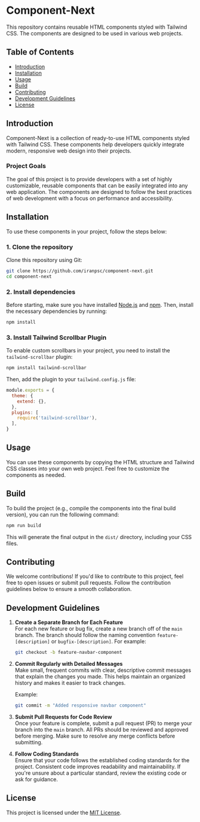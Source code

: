 
# Component-Next

This repository contains reusable HTML components styled with Tailwind CSS. The components are designed to be used in various web projects.

## Table of Contents

- [Introduction](#introduction)
- [Installation](#installation)
- [Usage](#usage)
- [Build](#build)
- [Contributing](#contributing)
- [Development Guidelines](#development-guidelines)
- [License](#license)

## Introduction

Component-Next is a collection of ready-to-use HTML components styled with Tailwind CSS. These components help developers quickly integrate modern, responsive web design into their projects.

### Project Goals

The goal of this project is to provide developers with a set of highly customizable, reusable components that can be easily integrated into any web application. The components are designed to follow the best practices of web development with a focus on performance and accessibility.

## Installation

To use these components in your project, follow the steps below:

### 1. Clone the repository

Clone this repository using Git:

```bash
git clone https://github.com/iranpsc/component-next.git
cd component-next
```

### 2. Install dependencies

Before starting, make sure you have installed [Node.js](https://nodejs.org/) and [npm](https://www.npmjs.com/). Then, install the necessary dependencies by running:

```bash
npm install
```

### 3. Install Tailwind Scrollbar Plugin

To enable custom scrollbars in your project, you need to install the `tailwind-scrollbar` plugin:

```bash
npm install tailwind-scrollbar
```

Then, add the plugin to your `tailwind.config.js` file:

```javascript
module.exports = {
  theme: {
    extend: {},
  },
  plugins: [
    require('tailwind-scrollbar'),
  ],
}
```

## Usage

You can use these components by copying the HTML structure and Tailwind CSS classes into your own web project. Feel free to customize the components as needed.

## Build

To build the project (e.g., compile the components into the final build version), you can run the following command:

```bash
npm run build
```

This will generate the final output in the `dist/` directory, including your CSS files.

## Contributing

We welcome contributions! If you'd like to contribute to this project, feel free to open issues or submit pull requests. Follow the contribution guidelines below to ensure a smooth collaboration.

## Development Guidelines

1. **Create a Separate Branch for Each Feature**  
   For each new feature or bug fix, create a new branch off of the `main` branch. The branch should follow the naming convention `feature-[description]` or `bugfix-[description]`. For example:
   
   ```bash
   git checkout -b feature-navbar-component
   ```

2. **Commit Regularly with Detailed Messages**  
   Make small, frequent commits with clear, descriptive commit messages that explain the changes you made. This helps maintain an organized history and makes it easier to track changes.

   Example:
   
   ```bash
   git commit -m "Added responsive navbar component"
   ```

3. **Submit Pull Requests for Code Review**  
   Once your feature is complete, submit a pull request (PR) to merge your branch into the `main` branch. All PRs should be reviewed and approved before merging. Make sure to resolve any merge conflicts before submitting.

4. **Follow Coding Standards**  
   Ensure that your code follows the established coding standards for the project. Consistent code improves readability and maintainability. If you're unsure about a particular standard, review the existing code or ask for guidance.

## License

This project is licensed under the [MIT License](LICENSE).
